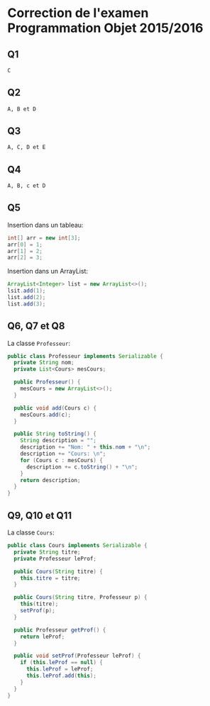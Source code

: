 # Correction de l'examen **Programmation Objet 2015/2016**

## Q1

```md
C
```

## Q2

```md
A, B et D
```

## Q3

```md
A, C, D et E
```

## Q4

```md
A, B, c et D
```

## Q5

Insertion dans un tableau:

```java
int[] arr = new int[3];
arr[0] = 1;
arr[1] = 2;
arr[2] = 3;
```

Insertion dans un ArrayList:

```java
ArrayList<Integer> list = new ArrayList<>();
lsit.add(1);
list.add(2);
list.add(3);
```

## Q6, Q7 et Q8

La classe `Professeur`:

```java
public class Professeur implements Serializable {
  private String nom;
  private List<Cours> mesCours;

  public Professeur() {
    mesCours = new ArrayList<>();
  }

  public void add(Cours c) {
    mesCours.add(c);
  }

  public String toString() {
    String description = "";
    description += "Nom: " + this.nom + "\n";
    description += "Cours: \n";
    for (Cours c : mesCours) {
      description += c.toString() + "\n";
    }
    return description;
  }
}
```

## Q9, Q10 et Q11

La classe `Cours`:

```java
public class Cours implements Serializable {
  private String titre;
  private Professeur leProf;

  public Cours(String titre) {
    this.titre = titre;
  }

  public Cours(String titre, Professeur p) {
    this(titre);
    setProf(p);
  }

  public Professeur getProf() {
    return leProf;
  }

  public void setProf(Professeur leProf) {
    if (this.leProf == null) {
      this.leProf = leProf;
      this.leProf.add(this);
    }
  }
}
```
